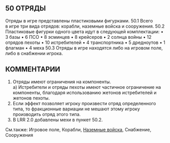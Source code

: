 50 ОТРЯДЫ
---

Отряды в игре представлены пластиковыми фигурками.
50.1 Всего в игре три вида отрядов: корабли, наземные войска и сооружения.
50.2 Пластиковые фигурки одного цвета идут в следующей комплектации:
•  3 базы
•  6 ПСО
•  8 эсминцев
•  8 крейсеров
•  2 солнца войны
•  12 отрядов пехоты
•  10 истребителей
•  4 транспортника
•  5 дредноутов
•  1 флагман
•  4 меха
50.3 Отряды в игре находятся либо на игровом поле, либо в снабжении игрока.

КОММЕНТАРИИ
---
1) Отряды имеют ограничения на компоненты.  
   а) Истребители и отряды пехоты имеют частичное ограничение на компоненты, благодаря использованию жетонов истребителей и жетонов пехоты.
2) Если эффект позволяет игроку произвести отряд определенного типа, то фракционные вариации не мешают этому игроку производить отряд этого типа.
3) В LRR 2.0 добавлены мехи в пункет 50.2.

См.также: Игровое поле, Корабли, [Наземные войска](ground_forces.md), Снабжение, Сооружения
